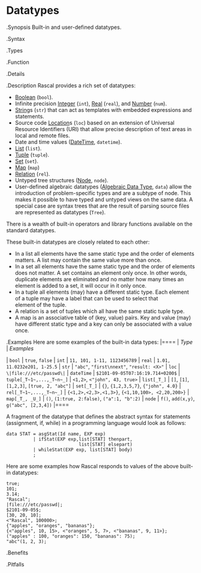 # Datatypes

.Synopsis
Built-in and user-defined datatypes.

.Syntax

.Types

.Function

.Details

.Description
Rascal provides a rich set of datatypes:

*  [Boolean]((Rascal:Values-Boolean)) (`bool`).
*  Infinite precision [Integer]((Rascal:Values-Integer)) (`int`), 
   [Real]((Rascal:Values-Real)) (`real`), and [Number]((Rascal:Values-Number)) (`num`).
*  [String]((Rascal:Values-String))s (`str`) that can act as templates with embedded expressions and statements. 
*  Source code [Location]((Rascal:Values-Location))s (`loc`) based on an extension of Universal Resource Identifiers (URI) that allow precise description of text areas in local and remote files.
*  Date and time values ([DateTime]((Rascal:Values-DateTime)), `datetime`).
*  [List]((Rascal:Values-List)) (`list`).
*  [Tuple]((Rascal:Values-Tuple)) (`tuple`).
*  [Set]((Rascal:Values-Set)) (`set`).
*  [Map]((Rascal:Values-Map)) (`map`) 
*  [Relation]((Rascal:Values-Relation)) (`rel`). 
*  Untyped tree structures ([Node]((Rascal:Values-Node)), `node`).  
*  User-defined algebraic datatypes ([Algebraic Data Type]((Rascal:Declarations-AlgebraicDataType)), `data`) allow the introduction of problem-specific types and are a subtype of node. 
  This makes it possible to have typed
  and untyped views on the same data. 
  A special case are syntax trees that are the result of parsing source files are represented 
  as datatypes (`Tree`).


There is a wealth of built-in operators and library functions available on the standard datatypes. 

These built-in datatypes are closely related to each other:

*  In a list all elements have the same static type and the order of elements matters. A list may contain the same value more than once.
*  In a set all elements have the same static type and the order of elements does not matter.
  A set contains an element only once. In other words, duplicate elements are eliminated 
  and no matter how many times an element is added to a set, it will occur in it only once.
*  In a tuple all elements (may) have a different static type. Each element of a tuple may have a label that can be used to select that  
  element of the tuple.
*  A relation is a set of tuples which all have the same static tuple type.
*  A map is an associative table of (key, value) pairs. Key and value (may) have different static 
  type and a key can only be associated with a value once.

.Examples
Here are some examples of the built-in data types:
|====
| _Type_                    | _Examples_

| `bool`                    | `true`, `false`
| `int`                     | `11, 101, 1-11, 1123456789`
| `real`                    | `1.01, 11.0232e201, 1-25.5`
| `str`                     | `"abc"`, `"first\nnext"`, `"result: <X>"`
| `loc`                     | `\|file:///etc/passwd\|`
| `dateTime`                | `$2101-09-05T07:16:19.714+0200$`
| `tuple[_T~1~,...,_T~n~_]`	| `<1,2>`, `<"john", 43, true>`
| `list[_T_]`               | `[]`, `[1]`, `[1,2,3]`, `[true, 2, "abc"]`
| `set[_T_]`                | `{}`, `{1,2,3,5,7}`, `{"john", 4.0}`
| `rel[_T~1~,...,_T~n~_]`   | `{<1,2>,<2,3>,<1,3>}`, `{<1,10,100>, <2,20,200>}`
| `map[_T_, _U_]`           | `()`, `(1:true, 2:false)`, `("a":1, "b":2)`
| `node`                    | `f()`, `add(x,y)`, `g("abc", [2,3,4])`
|====

A fragment of the datatype that defines the abstract syntax for statements (assignment, if, while) in a programming language would look as follows:

```rascal
data STAT = asgStat(Id name, EXP exp)
          | ifStat(EXP exp,list[STAT] thenpart,
                           list[STAT] elsepart) 
          | whileStat(EXP exp, list[STAT] body)
          ;
```

Here are some examples how Rascal responds to values of the above built-in datatypes:
```rascal-shell
true;
101;
3.14;
"Rascal";
|file:///etc/passwd|;
$2101-09-05$;
[30, 20, 10];
<"Rascal", 100000>;
{"apples", "oranges", "bananas"};
{<"apples", 10, 15>, <"oranges", 5, 7>, <"bananas", 9, 11>};
("apples" : 100, "oranges": 150, "bananas": 75);
"abc"(1, 2, 3);
```


.Benefits

.Pitfalls

